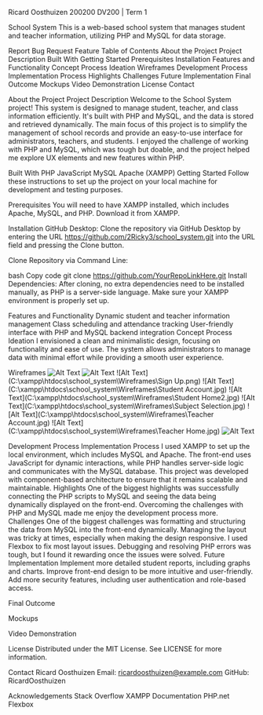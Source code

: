 Ricard Oosthuizen
200200
DV200 | Term 1

School System
This is a web-based school system that manages student and teacher information, utilizing PHP and MySQL for data storage.

Report Bug
Request Feature
Table of Contents
About the Project
Project Description
Built With
Getting Started
Prerequisites
Installation
Features and Functionality
Concept Process
Ideation
Wireframes
Development Process
Implementation Process
Highlights
Challenges
Future Implementation
Final Outcome
Mockups
Video Demonstration
License
Contact

About the Project
Project Description
Welcome to the School System project! This system is designed to manage student, teacher, and class information efficiently. It's built with PHP and MySQL, and the data is stored and retrieved dynamically. The main focus of this project is to simplify the management of school records and provide an easy-to-use interface for administrators, teachers, and students. I enjoyed the challenge of working with PHP and MySQL, which was tough but doable, and the project helped me explore UX elements and new features within PHP.

Built With
PHP
JavaScript
MySQL
Apache (XAMPP)
Getting Started
Follow these instructions to set up the project on your local machine for development and testing purposes.

Prerequisites
You will need to have XAMPP installed, which includes Apache, MySQL, and PHP. Download it from XAMPP.

Installation
GitHub Desktop: Clone the repository via GitHub Desktop by entering the URL https://github.com/2Ricky3/school_system.git into the URL field and pressing the Clone button.

Clone Repository via Command Line:

bash
Copy code
git clone https://github.com/YourRepoLinkHere.git
Install Dependencies:
After cloning, no extra dependencies need to be installed manually, as PHP is a server-side language. Make sure your XAMPP environment is properly set up.

Features and Functionality
Dynamic student and teacher information management
Class scheduling and attendance tracking
User-friendly interface with PHP and MySQL backend integration
Concept Process
Ideation
I envisioned a clean and minimalistic design, focusing on functionality and ease of use. The system allows administrators to manage data with minimal effort while providing a smooth user experience.

Wireframes
![Alt Text](C:\xampp\htdocs\school_system\Wireframes\Admin.jpg)
![Alt Text](C:\xampp\htdocs\school_system\Wireframes\Assignments.jpg)
![Alt Text](C:\xampp\htdocs\school_system\Wireframes\Sign Up.png)
![Alt Text](C:\xampp\htdocs\school_system\Wireframes\Student Account.jpg)
![Alt Text](C:\xampp\htdocs\school_system\Wireframes\Student Home2.jpg)
![Alt Text](C:\xampp\htdocs\school_system\Wireframes\Subject Selection.jpg)
![Alt Text](C:\xampp\htdocs\school_system\Wireframes\Teacher Account.jpg)
![Alt Text](C:\xampp\htdocs\school_system\Wireframes\Teacher Home.jpg)
![Alt Text](C:\xampp\htdocs\school_system\Wireframes\Upload.jpg)


Development Process
Implementation Process
I used XAMPP to set up the local environment, which includes MySQL and Apache.
The front-end uses JavaScript for dynamic interactions, while PHP handles server-side logic and communicates with the MySQL database.
This project was developed with component-based architecture to ensure that it remains scalable and maintainable.
Highlights
One of the biggest highlights was successfully connecting the PHP scripts to MySQL and seeing the data being dynamically displayed on the front-end.
Overcoming the challenges with PHP and MySQL made me enjoy the development process more.
Challenges
One of the biggest challenges was formatting and structuring the data from MySQL into the front-end dynamically.
Managing the layout was tricky at times, especially when making the design responsive. I used Flexbox to fix most layout issues.
Debugging and resolving PHP errors was tough, but I found it rewarding once the issues were solved.
Future Implementation
Implement more detailed student reports, including graphs and charts.
Improve front-end design to be more intuitive and user-friendly.
Add more security features, including user authentication and role-based access.

Final Outcome

Mockups

Video Demonstration


License
Distributed under the MIT License. See LICENSE for more information.

Contact
Ricard Oosthuizen
Email: ricardoosthuizen@example.com
GitHub: RicardOosthuizen

Acknowledgements
Stack Overflow
XAMPP Documentation
PHP.net
Flexbox